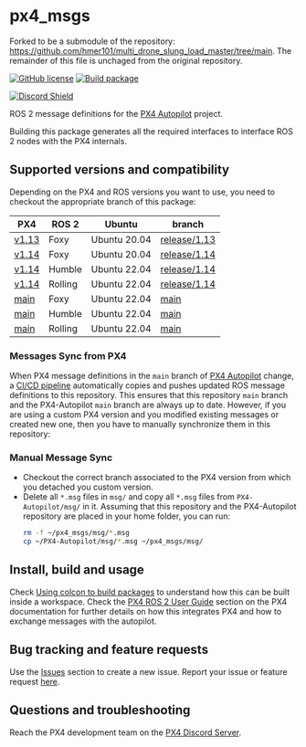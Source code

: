 # px4_msgs
Forked to be a submodule of the repository: https://github.com/hmer101/multi_drone_slung_load_master/tree/main. The remainder of this file is unchaged from the original repository.


[![GitHub license](https://img.shields.io/github/license/PX4/px4_msgs.svg)](https://github.com/PX4/px4_msg/blob/master/LICENSE) [![Build package](https://github.com/PX4/px4_msgs/workflows/Build%20package/badge.svg)](https://github.com/PX4/px4_msgs/actions)

[![Discord Shield](https://discordapp.com/api/guilds/1022170275984457759/widget.png?style=shield)](https://discord.gg/dronecode)

ROS 2 message definitions for the [PX4 Autopilot](https://px4.io/) project.

Building this package generates all the required interfaces to interface ROS 2 nodes with the PX4 internals.

## Supported versions and compatibility

Depending on the PX4 and ROS versions you want to use, you need to checkout the appropriate branch of this package:

| PX4            | ROS 2   | Ubuntu       | branch                                                            |
|----------------|---------|--------------|-------------------------------------------------------------------|
| [v1.13](https://github.com/PX4/px4_msgs/tree/release/1.13)           | Foxy    | Ubuntu 20.04 | [release/1.13](https://github.com/PX4/px4_msgs/tree/release/1.13) |
| [v1.14](https://github.com/PX4/px4_msgs/tree/release/1.14)           | Foxy    | Ubuntu 20.04 | [release/1.14](https://github.com/PX4/px4_msgs/tree/release/1.14) |
| [v1.14](https://github.com/PX4/px4_msgs/tree/release/1.14)           | Humble  | Ubuntu 22.04 | [release/1.14](https://github.com/PX4/px4_msgs/tree/release/1.14) |
| [v1.14](https://github.com/PX4/px4_msgs/tree/release/1.14)           | Rolling | Ubuntu 22.04 | [release/1.14](https://github.com/PX4/px4_msgs/tree/release/1.14) |
| [main](https://github.com/PX4/px4_msgs/tree/main)                    | Foxy    | Ubuntu 22.04 | [main](https://github.com/PX4/px4_msgs)                           |
| [main](https://github.com/PX4/px4_msgs/tree/main)                    | Humble  | Ubuntu 22.04 | [main](https://github.com/PX4/px4_msgs)                           |
| [main](https://github.com/PX4/px4_msgs/tree/main)                    | Rolling | Ubuntu 22.04 | [main](https://github.com/PX4/px4_msgs)                           |

### Messages Sync from PX4

When PX4 message definitions in the `main` branch of [PX4 Autopilot](https://github.com/PX4/Autopilot) change, a [CI/CD pipeline](https://github.com/PX4/PX4-Autopilot/blob/main/.github/workflows/metadata.yml#L119) automatically copies and pushes updated ROS message definitions to this repository. This ensures that this repository `main` branch and the PX4-Autopilot `main` branch are always up to date.
However, if you are using a custom PX4 version and you modified existing messages or created new one, then you have to manually synchronize them in this repository:
### Manual Message Sync

- Checkout the correct branch associated to the PX4 version from which you detached you custom version.
- Delete all `*.msg` files in `msg/` and copy all `*.msg` files from `PX4-Autopilot/msg/` in it. Assuming that this repository and the PX4-Autopilot repository are placed in your home folder, you can run:
  ```sh
  rm -f ~/px4_msgs/msg/*.msg
  cp ~/PX4-Autopilot/msg/*.msg ~/px4_msgs/msg/
  ```

## Install, build and usage

Check [Using colcon to build packages](https://docs.ros.org/en/humble/Tutorials/Beginner-Client-Libraries/Creating-Your-First-ROS2-Package.html#build-a-package) to understand how this can be built inside a workspace. Check the [PX4 ROS 2 User Guide](https://docs.px4.io/main/en/ros/ros2_comm.html) section on the PX4 documentation for further details on how this integrates PX4 and how to exchange messages with the autopilot.

## Bug tracking and feature requests

Use the [Issues](https://github.com/PX4/px4_msgs/issues) section to create a new issue. Report your issue or feature request [here](https://github.com/PX4/px4_msgs/issues/new).

## Questions and troubleshooting

Reach the PX4 development team on the [PX4 Discord Server](https://discord.gg/dronecode).

